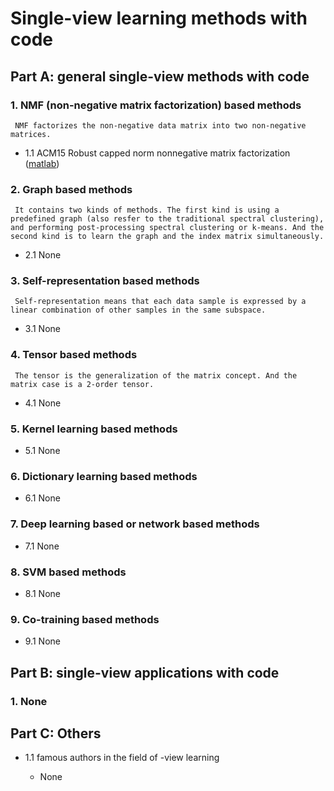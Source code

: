 # Single-view learning methods with code

## Part A: general single-view methods with code 

### 1. NMF (non-negative matrix factorization) based methods
     NMF factorizes the non-negative data matrix into two non-negative matrices.

 * 1.1 ACM15 Robust capped norm nonnegative matrix factorization ([matlab](https://github.com/gaoghc/Nonnegative-Matrix-Factorization))
 
### 2. Graph based methods
     It contains two kinds of methods. The first kind is using a predefined graph (also resfer to the traditional spectral clustering), and performing post-processing spectral clustering or k-means. And the second kind is to learn the graph and the index matrix simultaneously. 
     
 * 2.1 None
 

 ### 3. Self-representation based methods
     Self-representation means that each data sample is expressed by a linear combination of other samples in the same subspace.

 * 3.1 None
 
 ### 4. Tensor based methods
     The tensor is the generalization of the matrix concept. And the matrix case is a 2-order tensor.

 * 4.1 None
 
 ### 5. Kernel learning based methods

 * 5.1 None
 
  ### 6. Dictionary learning based methods

 * 6.1 None
 
  ### 7. Deep learning based or network based methods

 * 7.1 None
 
 ### 8. SVM based methods

 * 8.1 None
 
 ### 9. Co-training based methods

 * 9.1 None
 
 ## Part B: single-view applications with code 

 ### 1. None

 ## Part C: Others 

 * 1.1 famous authors in the field of -view learning
 
      - None  
 
    
